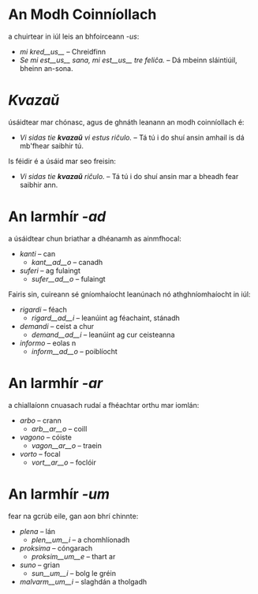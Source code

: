 # An Modh Coinníollach 

a chuirtear in iúl leis an bhfoirceann *-us*:

- *mi kred__us__* – Chreidfinn 
- *Se mi est__us__ sana, mi est__us__ tre feliĉa.* – Dá mbeinn sláintiúil, bheinn an-sona. 

# *Kvazaŭ*

úsáidtear mar chónasc, agus de ghnáth leanann an modh coinníollach é:

- *Vi sidas tie __kvazaŭ__ vi estus riĉulo.* – Tá tú i do shuí ansin amhail is dá mb'fhear saibhir tú.  

Is féidir é a úsáid mar seo freisin:

- *Vi sidas tie __kvazaŭ__ riĉulo.* – Tá tú i do shuí ansin mar a bheadh fear saibhir ann.  
 
# An Iarmhír *-ad*

a úsáidtear chun briathar a dhéanamh as ainmfhocal:  

- *kanti* – can 
  - *kant__ad__o* – canadh
- *suferi* – ag fulaingt 
	- *sufer__ad__o* – fulaingt

Fairis sin, cuireann sé gníomhaíocht leanúnach nó athghníomhaíocht in iúl:  

- *rigardi* – féach
  - *rigard__ad__i* – leanúint ag féachaint, stánadh 
- *demandi* – ceist a chur 
	- *demand__ad__i* – leanúint ag cur ceisteanna 
- *informo* – eolas n
	- *inform__ad__o* – poiblíocht 


# An Iarmhír *-ar*

a chiallaíonn cnuasach rudaí a fhéachtar orthu mar iomlán:  

- *arbo* – crann
	- *arb__ar__o* – coill 
- *vagono* – cóiste
	- *vagon__ar__o* – traein
- *vorto* – focal
	- *vort__ar__o* – foclóir 
 

# An Iarmhír *-um*

fear na gcrúb eile, gan aon bhrí chinnte:  

- *plena* – lán
  -  *plen__um__i* – a chomhlíonadh
- *proksima* – cóngarach
  -  *proksim__um__e* – thart ar 
- *suno* – grian 
	- *sun__um__i* – bolg le gréin 
- *malvarm__um__i* – slaghdán a tholgadh 
 
